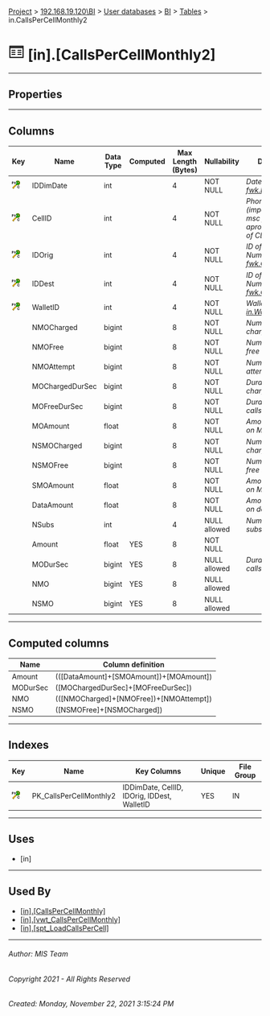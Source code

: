 #### 

[Project](../../../../index.md) > [192.168.19.120\\BI](../../../index.md) > [User databases](../../index.md) > [BI](../index.md) > [Tables](Tables.md) > in.CallsPerCellMonthly2

# ![Tables](../../../../Images/Table32.png) [in].[CallsPerCellMonthly2]

---

## <a name="#properties"></a>Properties



---

## <a name="#columns"></a>Columns

| Key | Name | Data Type | Computed | Max Length (Bytes) | Nullability | Description |
|---|---|---|---|---|---|---|
| [![Cluster Primary Key PK_CallsPerCellMonthly2: IDDimDate\CellID\IDOrig\IDDest\WalletID](../../../../Images/pkcluster.png)](#indexes) | IDDimDate | int |  | 4 | NOT NULL | _Date ID (see [fwk.DimDate](DimDate.md))_ |
| [![Cluster Primary Key PK_CallsPerCellMonthly2: IDDimDate\CellID\IDOrig\IDDest\WalletID](../../../../Images/pkcluster.png)](#indexes) | CellID | int |  | 4 | NOT NULL | _Phone IMEI (imported from msc from aproximated time of CDR)_ |
| [![Cluster Primary Key PK_CallsPerCellMonthly2: IDDimDate\CellID\IDOrig\IDDest\WalletID](../../../../Images/pkcluster.png)](#indexes) | IDOrig | int |  | 4 | NOT NULL | _ID of the Calling Number (see [fwk.CallsOrigDest](CallsOrigDest.md))_ |
| [![Cluster Primary Key PK_CallsPerCellMonthly2: IDDimDate\CellID\IDOrig\IDDest\WalletID](../../../../Images/pkcluster.png)](#indexes) | IDDest | int |  | 4 | NOT NULL | _ID of the Called Number (see [fwk.CallsOrigDest](CallsOrigDest.md))_ |
| [![Cluster Primary Key PK_CallsPerCellMonthly2: IDDimDate\CellID\IDOrig\IDDest\WalletID](../../../../Images/pkcluster.png)](#indexes) | WalletID | int |  | 4 | NOT NULL | _Wallet ID (see [in.WalletTypes](WalletTypes.md))_ |
|  | NMOCharged | bigint |  | 8 | NOT NULL | _Number of MO charged calls_ |
|  | NMOFree | bigint |  | 8 | NOT NULL | _Number of MO free calls_ |
|  | NMOAttempt | bigint |  | 8 | NOT NULL | _Number of MO attempts calls_ |
|  | MOChargedDurSec | bigint |  | 8 | NOT NULL | _Duration of charged calls_ |
|  | MOFreeDurSec | bigint |  | 8 | NOT NULL | _Duration of free calls_ |
|  | MOAmount | float |  | 8 | NOT NULL | _Amount charged on MO calls_ |
|  | NSMOCharged | bigint |  | 8 | NOT NULL | _Number of MO charged sms_ |
|  | NSMOFree | bigint |  | 8 | NOT NULL | _Number of MO free sms_ |
|  | SMOAmount | float |  | 8 | NOT NULL | _Amount charged on MO sms_ |
|  | DataAmount | float |  | 8 | NOT NULL | _Amount charged on data_ |
|  | NSubs | int |  | 4 | NULL allowed | _Number of subscribers_ |
|  | Amount | float | YES | 8 | NOT NULL |  |
|  | MODurSec | bigint | YES | 8 | NULL allowed | _Duration of MO calls_ |
|  | NMO | bigint | YES | 8 | NULL allowed |  |
|  | NSMO | bigint | YES | 8 | NULL allowed |  |


---

## <a name="#computedcolumns"></a>Computed columns

| Name | Column definition |
|---|---|
| Amount | (([DataAmount]+[SMOAmount])+[MOAmount]) |
| MODurSec | ([MOChargedDurSec]+[MOFreeDurSec]) |
| NMO | (([NMOCharged]+[NMOFree])+[NMOAttempt]) |
| NSMO | ([NSMOFree]+[NSMOCharged]) |


---

## <a name="#indexes"></a>Indexes

| Key | Name | Key Columns | Unique | File Group |
|---|---|---|---|---|
| [![Cluster Primary Key PK_CallsPerCellMonthly2: IDDimDate\CellID\IDOrig\IDDest\WalletID](../../../../Images/pkcluster.png)](#indexes) | PK_CallsPerCellMonthly2 | IDDimDate, CellID, IDOrig, IDDest, WalletID | YES | IN |


---

## <a name="#uses"></a>Uses

* [in]


---

## <a name="#usedby"></a>Used By

* [[in].[CallsPerCellMonthly]](../Views/CallsPerCellMonthly.md)
* [[in].[vwt_CallsPerCellMonthly]](../Views/vwt_CallsPerCellMonthly.md)
* [[in].[spt_LoadCallsPerCell]](../Programmability/Stored_Procedures/spt_LoadCallsPerCell.md)


---

###### Author:  MIS Team

###### Copyright 2021 - All Rights Reserved

###### Created: Monday, November 22, 2021 3:15:24 PM

